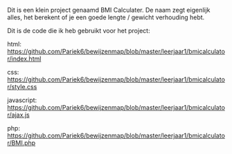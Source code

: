 Dit is een klein project genaamd BMI Calculater. De naam zegt eigenlijk alles, 
het berekent of je een goede lengte / gewicht verhouding hebt. 

Dit is de code die ik heb gebruikt voor het project:

html: https://github.com/Pariek6/bewijzenmap/blob/master/leerjaar1/bmicalculator/index.html

css: https://github.com/Pariek6/bewijzenmap/blob/master/leerjaar1/bmicalculator/style.css

javascript: https://github.com/Pariek6/bewijzenmap/blob/master/leerjaar1/bmicalculator/ajax.js

php: https://github.com/Pariek6/bewijzenmap/blob/master/leerjaar1/bmicalculator/BMI.php
